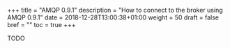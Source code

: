 +++
title = "AMQP 0.9.1"
description = "How to connect to the broker using AMQP 0.9.1"
date = 2018-12-28T13:00:38+01:00
weight = 50
draft = false
bref = ""
toc = true
+++

TODO

